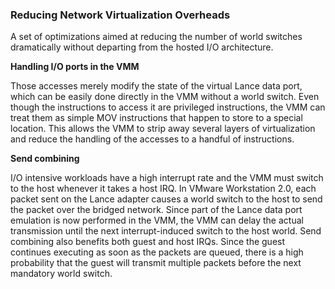 ### Reducing Network Virtualization Overheads

A set of optimizations aimed at reducing the number of world switches dramatically without departing from the hosted I/O architecture.   

**Handling I/O ports in the VMM** 

Those accesses merely modify the state of the virtual Lance data port, which can be easily done directly in the VMM without a world switch.
Even though the instructions to access it are privileged instructions, the VMM can treat them as simple MOV instructions that happen to store to a special location. This allows the VMM to strip away several layers of virtualization and reduce the handling of the accesses to a handful of instructions.

**Send combining**

I/O intensive workloads have a high interrupt rate and the VMM must switch to the host whenever it takes a host IRQ. In VMware Workstation 2.0, each packet sent on the Lance adapter causes a world switch to the host to send the packet over the bridged network. Since part of the Lance data port emulation is now performed in the VMM, the VMM can delay the actual transmission until the next interrupt-induced switch to the host world. Send combining also benefits both guest and host IRQs.
Since the guest continues executing as soon as the packets are queued, there is a high probability that the guest will transmit multiple packets before the next mandatory world switch.
